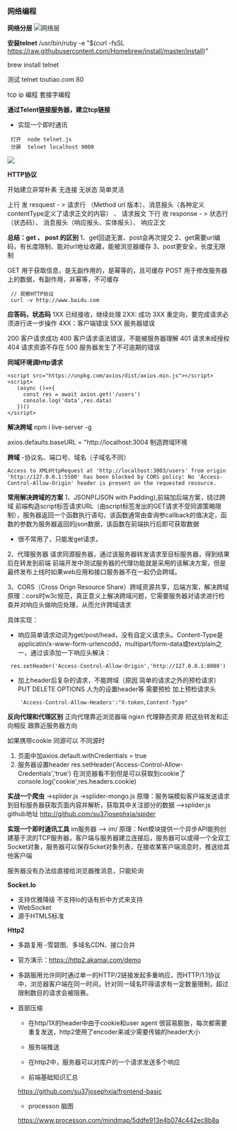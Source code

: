 
### 网络编程
**网络分层**
![网络层](https://img-blog.csdnimg.cn/20191123132806441.png)

**安装telnet**
/usr/bin/ruby -e "$(curl -fsSL https://raw.githubusercontent.com/Homebrew/install/master/install)"

brew install telnet

测试
telnet toutiao.com 80

tcp ip 编程 套接字编程

**通过Telent链接服务器，建立tcp链接**
- 实现一个即时通讯
```
 打开  node telnet.js
 分屏  telnet localhost 9000
```
![](https://img-blog.csdnimg.cn/20191123141031833.png)

**HTTP协议**

开始建立非常朴素
无连接
无状态
简单灵活

上行  发 resquest  - > 请求行 （Method url 版本）、消息报头（各种定义 contentType定义了请求正文的内容） 、 请求报文
下行  收 response  - > 状态行 （状态码）、 消息报头（响应报头、实体报头）、 响应正文

**总结：get 、 post 的区别**
1、get回退无害、post会再次提交
2、get需要url编码，有长度限制、能对url地址收藏，能被浏览器缓存
3、post更安全，长度无限制

GET 用于获取信息，是无副作用的，是幂等的，且可缓存
POST 用于修改服务器上的数据，有副作用，非幂等，不可缓存



```
 // 观察HTTP协议
 curl -v http://www.baidu.com

```

**应答码，状态码**
1XX 已经接收，继续处理
2XX: 成功
3XX 重定向，要完成请求必须进行进一步操作
4XX：客户端错误
5XX 服务器错误

200 客户请求成功
400 客户请求语法错误，不能被服务器理解
401 请求未经授权
404 请求资源不存在
500 服务器发生了不可逾期的错误


**同域环境调http请求**
```
<script src="https://unpkg.com/axios/dist/axios.min.js"></script>
<script>
   (async ()=>{
     const res = await axios.get('/users')
     console.log('data',res.data)
   })()
</script>

```

**解决跨域**
npm i live-server -g
<!-- 或者 -->
 axios.defaults.baseURL = "http://localhost:3004
制造跨域环境

**跨域**
-协议名、端口号、域名（子域名不同）

```
Access to XMLHttpRequest at 'http://localhost:3003/users' from origin 'http://127.0.0.1:5500' has been blocked by CORS policy: No 'Access-Control-Allow-Origin' header is present on the requested resource.
```

**常用解决跨域的方案**
1、JSONP(JSON with Padding),前端加后端方案，绕过跨域
前端构造script标签请求URL（由script标签发出的GET请求不受同源策略限制），服务器返回一个函数执行语句，该函数通常由查询参callback的值决定，函数的参数为服务器返回的json数据，该函数在前端执行后即可获取数据
- 很不常用了，只能发get请求，

2、代理服务器
请求同源服务器，通过该服务器转发请求至目标服务器，得到结果后在转发到前端
前端开发中测试服务器的代理功能就是采用的该解决方案，但是最终发布上线时如果web应用和接口服务器不在一起仍会跨域。

3、CORS（Cross Orign Resource Share）跨域资源共享，后端方案，解决跨域
原理：cors时w3c规范，真正意义上解决跨域问题，它需要服务器对请求进行检查并对响应头做响应处理，从而允许跨域请求

具体实现：
- 响应简单请求动词为get/post/head，没有自定义请求头。Content-Type是applicatin/x-www-form-urlencodd，multipart/form-data或text/plain之一，通过该添加一下响应头解决：
```
 res.setHeader('Access-Control-Allow-Origin','http://127.0.0.1:8080')
```

- 加上header后复杂的请求，不能跨域（原因 简单的请求之外的预检请求）
PUT DELETE OPTIONS 人为的设置header等 需要预检
加上预检请求头
```
    'Access-Control-Allow-Headers':"X-token,Content-Type"

```

**反向代理和代理区别**
正向代理靠近浏览器端
ngixn 代理静态资源 把这些转发和正向相反 跟靠近服务器方向


如果携带cookie
同源可以
不同源时
1. 页面中加axios.default.withCredentials = true
2. 服务器设置header
res.setHeader('Access-Control-Allow-Credentials','true')
在浏览器看不到但是可以获取到cookie了
console.log('cookie',res.headers.cookie)

**实战一个爬虫**
->splider.js
->splider-mongo.js
原理：服务端模拟客户端发送请求到目标服务器获取页面内容并解析，获取其中关注部分的数据
-->splider.js
github地址
http://github.com/su37josephxia/spider

**实现一个即时通讯工具**
im服务器
--> im/
原理：Net模块提供一个异步API能狗创建基于流的TCP服务器，客户端与服务器建立连接后，服务器可以或得一个全双工Socket对象，服务器可以保存Scket对象列表，在接收某客户端消息时，推送给其他客户端

服务器没有办法给直接给浏览器推消息，只能轮询


**Socket.Io**
- 支持优雅降级 不支持Io的话有折中方式来支持
- WebSocket
- 源于HTML5标准


**Http2**
- 多路复用 -雪碧图、多域名CDN、接口合并
- 官方演示：https://http2.akamai.com/demo
- 多路服用允许同时通过单一的HTTP/2链接发起多重响应，而HTTP/1.1协议中，浏览器客户端在同一时间，针对同一域名吓得请求有一定数量限制，超过限制数目的请求会被阻赛。

- 首部压缩
  - 在http/1X的header中由于cookie和user agent 很容易膨胀，每次都需要重复发送，http2使用了encoder来减少需要传输的header大小

  - 服务端推送
  - 在http2中，服务器可以对库户的一个请求发送多个响应


  - 前端基础知识汇总

  https://github.com/su37josephxia/frontend-basic

  - processon 脑图

  https://www.processon.com/mindmap/5ddfe913e4b074c442ec8b8a
